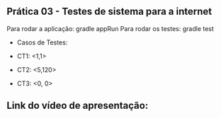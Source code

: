 ## Prática 03 - Testes de sistema para a internet

Para rodar a aplicação: gradle appRun
Para rodar os testes: gradle test

- Casos de Testes:

- CT1: <1,1>
- CT2: <5,120>
- CT3: <0, 0>

Link do vídeo de apresentação:
- 
